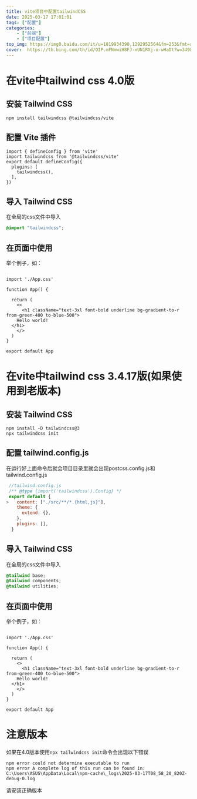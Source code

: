```yaml
---
title: vite项目中配置tailwindCSS
date: 2025-03-17 17:01:01
tags: ["配置"]
categories: 
    - ["前端"]
    - ["项目配置"]
top_img: https://img0.baidu.com/it/u=1819934390,1292952564&fm=253&fmt=auto&app=120&f=JPEG?w=1422&h=800
cover:  https://th.bing.com/th/id/OIP.mFNmwiH8FJ-xUN1RXj-o-wHaDt?w=349&h=174&c=7&r=0&o=5&pid=1.7
---
```

# 在vite中tailwind css 4.0版

## **安装 Tailwind CSS**

```tsx
npm install tailwindcss @tailwindcss/vite
```

## **配置 Vite 插件**

```tsx
import { defineConfig } from 'vite'
import tailwindcss from '@tailwindcss/vite'
export default defineConfig({
  plugins: [
    tailwindcss(),
  ],
})
```

## **导入 Tailwind CSS**

在全局的css文件中导入

```css
@import "tailwindcss";
```

## 在页面中使用

举个例子，如：

```tsx

import './App.css'

function App() {

  return (
    <>
      <h1 className="text-3xl font-bold underline bg-gradient-to-r from-green-400 to-blue-500">
    Hello world!
  </h1>
    </>
  )
}

export default App
```

# 在vite中tailwind css 3.4.17版(如果使用到老版本)

## **安装 Tailwind CSS**

```tsx
npm install -D tailwindcss@3
npx tailwindcss init
```

## **配置 tailwind.config.js**

在运行好上面命令后就会项目目录里就会出现postcss.config.js和tailwind.config.js

```jsx
 //tailwind.config.js
 /** @type {import('tailwindcss').Config} */
 export default {
>   content: ["./src/**/*.{html,js}"],
    theme: {
      extend: {},
    },
    plugins: [],
  }
```

## **导入 Tailwind CSS**

在全局的css文件中导入

```css
@tailwind base;
@tailwind components;
@tailwind utilities;
```

## 在页面中使用

举个例子，如：

```tsx

import './App.css'

function App() {

  return (
    <>
      <h1 className="text-3xl font-bold underline bg-gradient-to-r from-green-400 to-blue-500">
    Hello world!
  </h1>
    </>
  )
}

export default App
```

# 注意版本

如果在4.0版本使用`npx tailwindcss init`命令会出现以下错误

```tsx
npm error could not determine executable to run
npm error A complete log of this run can be found in: C:\Users\ASUS\AppData\Local\npm-cache\_logs\2025-03-17T08_58_20_820Z-debug-0.log
```

请安装正确版本